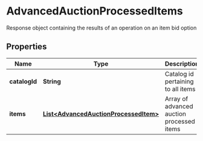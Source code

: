 

# AdvancedAuctionProcessedItems

Response object containing the results of an operation on an item bid option

## Properties

| Name | Type | Description | Notes |
|------------ | ------------- | ------------- | -------------|
|**catalogId** | **String** | Catalog id pertaining to all items |  [optional] |
|**items** | [**List&lt;AdvancedAuctionProcessedItem&gt;**](AdvancedAuctionProcessedItem.md) | Array of advanced auction processed items |  [optional] |



